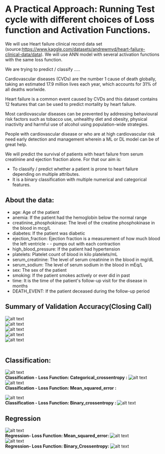 # A Practical Approach: Running Test cycle with different choices of Loss function and Activation Functions.

We will use Heart failure clinical record data set (source:https://www.kaggle.com/datasets/andrewmvd/heart-failure-clinical-data/data). We will use ANN model with several activation functions with the same loss function.

We are trying to predict / classify …..  

Cardiovascular diseases (CVDs) are the number 1 cause of death globally, taking an estimated 17.9 million lives each year, which accounts for 31% of all deaths worlwide.

Heart failure is a common event caused by CVDs and this dataset contains 12 features that can be used to predict mortality by heart failure.

Most cardiovascular diseases can be prevented by addressing behavioural risk factors such as tobacco use, unhealthy diet and obesity, physical inactivity and harmful use of alcohol using population-wide strategies.

People with cardiovascular disease or who are at high cardiovascular risk need early detection and management wherein a ML or DL model can be of great help.

We will predict the survival of patients with heart failure from serum creatinine and ejection fraction alone. For that our aim is:

- To classify / predict whether a patient is prone to heart failure depending on multiple attributes.
- It is a binary classification with multiple numerical and categorical features.


## About the data:
- age: Age of the patient
- anemia: If the patient had the hemoglobin below the normal range
- creatinine_phosphokinase: The level of the creatine phosphokinase in the blood in mcg/L
- diabetes: If the patient was diabetic
- ejection_fraction: Ejection fraction is a measurement of how much blood the left ventricle - - pumps out with each contraction
- high_blood_pressure: If the patient had hypertension
- platelets: Platelet count of blood in kilo platelets/mL
- serum_creatinine: The level of serum creatinine in the blood in mg/dL
- serum_sodium: The level of serum sodium in the blood in mEq/L
- sex: The sex of the patient
- smoking: If the patient smokes actively or ever did in past
- time: It is the time of the patient's follow-up visit for the disease in months
- DEATH_EVENT: If the patient deceased during the follow-up period

## Summary of Validation Accuracy(Closing Call)
![alt text](media/tb1.PNG)</br>
![alt text](media/tb2.PNG)</br>
![alt text](media/image10.png)</br>
![alt text](media/tb3.PNG)</br>
![alt text](media/image9.png)</br></br>

## Classification:
![alt text](media/tb4.PNG)</br>
<b>Classification - Loss Function: Categorical_crossentropy : </b>
![alt text](media/image2.png)</br>
![alt text](media/tb5.PNG)</br>
<b>Classification - Loss Function: Mean_squared_error :</b>

![alt text](media/tb6.PNG)</br>
<b>Classification - Loss Function: Binary_crossentropy : </b>
![alt text](media/image4.png)</br>

## Regression
![alt text](media/tb7.PNG)</br>
<b>Regression- Loss Function: Mean_squared_error: </b>
![alt text](media/image6.png)</br>
![alt text](media/tb8.PNG)</br>
<b>Regression- Loss Function: Binary_Crossentropy: </b>
![alt text](media/image1.png)</br>
